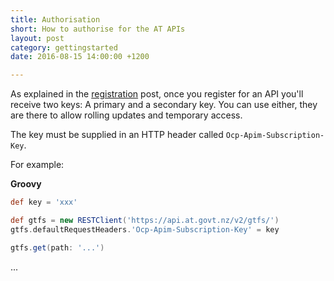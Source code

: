 ```yaml
---
title: Authorisation
short: How to authorise for the AT APIs
layout: post
category: gettingstarted
date: 2016-08-15 14:00:00 +1200

---
```


As explained in the [registration](../registration/) post, once you register for an API you'll receive two keys: A primary and a secondary key. You can use either, they are there to allow rolling updates and temporary access.

The key must be supplied in an HTTP header called `Ocp-Apim-Subscription-Key`.

For example:

**Groovy**

```groovy
def key = 'xxx'

def gtfs = new RESTClient('https://api.at.govt.nz/v2/gtfs/')
gtfs.defaultRequestHeaders.'Ocp-Apim-Subscription-Key' = key

gtfs.get(path: '...')
```

...